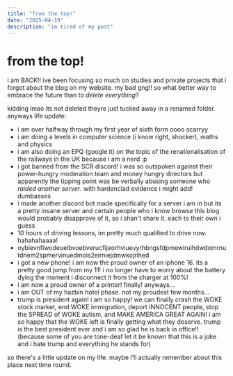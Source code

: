 ```yaml
---
title: "from the top!"
date: "2025-04-19"
description: "im tired of my past"
---
```


# from the top!

i am BACK!! ive been focusing so much on studies and private projects that i forgot about the blog on my website. my bad gng!! so what better way to embrace the future than to *delete everything*?

kidding lmao its not deleted theyre just tucked away in a renamed folder. anyways life update:
- i am over halfway through my first year of sixth form oooo scarryy
- i am doing a levels in computer science (i know right, shocker), maths and physics
- i am also doing an EPQ (google it) on the topic of the renationalisation of the railways in the UK because i am a nerd :p
- i got banned from the SCR discord! i was so outspoken against their power-hungry moderation team and money hungry directors but apparently the tipping point was be verbally abusing someone who *raided another server*. with hardenclad evidence i might add! dumbasses
- i made another discord bot made specifically for a server i am in but its a pretty insane server and certain people who i know browse this blog would probably disapprove of it, so i shan't share it. each to their own i guess
- 10 hours of driving lessons, im pretty much qualified to drive now. hahahahaaaa!
- oybievnfiwodeueibvoebverucfijeorhviuevyrhbngsfdpmewiruihdwdomrnutdnem2spmervinuedmois2eirniejdmwkojrihed
- i got a new phone! i am now the proud owner of an iphone 16. its a pretty good jump from my 11! i no longer have to worry about the battery dying the moment i disconnect it from the charger at 100%!
- i am now a proud owner of a printer! finally! anyways...
- i am OUT of my hazbin hotel phase. not my proudest few months...
- trump is president again! i am so happy! we can finally crash the WOKE stock market, end WOKE immigration, deport INNOCENT people, stop the SPREAD of WOKE autism, and MAKE AMERICA GREAT AGAIN! i am so happy that the WOKE left is finally getting what they deserve. trump is the best president ever and i am so glad he is back in office!! (because some of you are tone-deaf let it be known that this is a joke and i hate trump and everything he stands for)

so there's a little update on my life. maybe i'll actually remember about this place next time round.